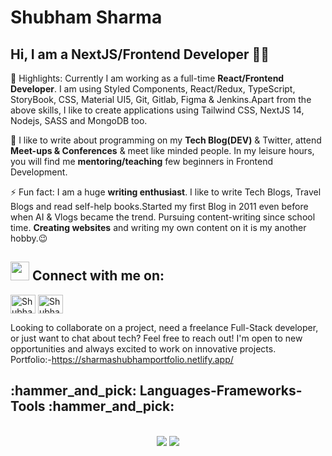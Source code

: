 # <strong>Shubham Sharma</strong>

##  Hi, I am a NextJS/Frontend Developer 👩‍💻

🔭 Highlights: Currently I am working as a full-time <strong>React/Frontend Developer</strong>. I am using Styled Components, React/Redux, TypeScript, StoryBook, CSS, Material UI5, Git, Gitlab, Figma & Jenkins.Apart from the above skills, I like to create applications using Tailwind CSS, NextJS 14, Nodejs, SASS and MongoDB too.

👯 I like to write about programming on my <strong>Tech Blog(DEV)</strong> & Twitter, attend <strong>Meet-ups & Conferences</strong> & meet like minded people. In my leisure hours, you will find me <strong>mentoring/teaching</strong> few beginners in Frontend Development.

⚡ Fun fact: I am a huge <strong>writing enthusiast</strong>. I like to write Tech Blogs, Travel Blogs and read self-help books.Started my first Blog in 2011 even before when AI & Vlogs became the trend. Pursuing content-writing since school time. <strong>Creating websites</strong> and writing my own content on it is my another hobby.😉

## <img src="https://media.giphy.com/media/iY8CRBdQXODJSCERIr/giphy.gif" width="30px"> Connect with me on:
<p align="left">
 
<a href="https://www.instagram.com/shubham.jsx?igsh=mw5wnhq0ohd1dw5zbq==" target="_blank"><img align="center" src="https://raw.githubusercontent.com/rahuldkjain/github-profile-readme-generator/master/src/images/icons/Social/instagram.svg" alt="Shubham's Twitter profile" height="30" width="40" /></a>
<a href="https://www.linkedin.com/in/shubham-sharma-b84090227/?utm_source=share&utm_campaign=share_via&utm_content=profile&utm_medium=android_app" target="_blank"><img align="center" src="https://raw.githubusercontent.com/rahuldkjain/github-profile-readme-generator/master/src/images/icons/Social/linked-in-alt.svg" alt="Shubham's Linkedin profile" height="30" width="40" /></a>
</p>
Looking to collaborate on a project, need a freelance Full-Stack developer, or just want to chat about tech? Feel free to reach out! I'm open to new opportunities and always excited to work on innovative projects.
<br/>
Portfolio:-<a href="https://sharmashubhamportfolio.netlify.app/" target="_blank">https://sharmashubhamportfolio.netlify.app/</a>
<br/>
 
<h2>:hammer_and_pick: Languages-Frameworks-Tools :hammer_and_pick:</h2>
<br/>
<div align="center">
    <img src="https://skillicons.dev/icons?i=react,bootstrap,mui,html,css,vscode,github,figma,tailwind,git" />
    <img src="https://skillicons.dev/icons?i=nodejs,javascript,typescript,express,firebase,mongodb,nextjs" /><br>
</div>

<br/>

</div>
